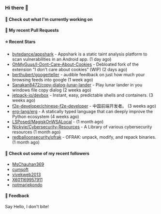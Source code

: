 ### Hi there 👋

#### 👷 Check out what I'm currently working on

#### 🔨 My recent Pull Requests


#### ⭐ Recent Stars

- [bytedance/appshark](https://github.com/bytedance/appshark) - Appshark is a static taint analysis platform to scan vulnerabilities in an Android app. (1 day ago)
- [OhMyGuus/I-Dont-Care-About-Cookies](https://github.com/OhMyGuus/I-Dont-Care-About-Cookies) - Debloated fork of the extension &#34;I don&#39;t care about cookies&#34; (WIP) (2 days ago)
- [berthubert/googerteller](https://github.com/berthubert/googerteller) - audible feedback on just how much your browsing feeds into google (1 week ago)
- [Sanakan8472/copy-dialog-lunar-lander](https://github.com/Sanakan8472/copy-dialog-lunar-lander) - Play lunar lander in you windows file copy dialog (2 weeks ago)
- [jetpack-io/devbox](https://github.com/jetpack-io/devbox) - Instant, easy, predictable shells and containers. (3 weeks ago)
- [f2e-developer/chinese-f2e-developer](https://github.com/f2e-developer/chinese-f2e-developer) - 中国前端开发者。 (3 weeks ago)
- [erg-lang/erg](https://github.com/erg-lang/erg) - A statically typed language that can deeply improve the Python ecosystem (4 weeks ago)
- [LSPosed/MagiskOnWSALocal](https://github.com/LSPosed/MagiskOnWSALocal) -  (1 month ago)
- [Nickyie/Cybersecurity-Resources](https://github.com/Nickyie/Cybersecurity-Resources) - A Library of various cybersecurity resources (1 month ago)
- [redballoonsecurity/ofrak](https://github.com/redballoonsecurity/ofrak) - OFRAK: unpack, modify, and repack binaries. (1 month ago)

#### 👯 Check out some of my recent followers

- [MsChauhan369](https://github.com/MsChauhan369)
- [cumsoft](https://github.com/cumsoft)
- [vivekweb2013](https://github.com/vivekweb2013)
- [X601169957911](https://github.com/X601169957911)
- [notmariekondo](https://github.com/notmariekondo)

#### 💬 Feedback

Say Hello, I don't bite!